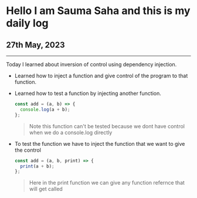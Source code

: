 # Hello I am Sauma Saha and this is my daily log

## 27th May, 2023

---

Today I learned about inversion of control using dependency injection.

- Learned how to inject a function and give control of the program to that function.
- Learned how to test a function by injecting another function.

  ```js
  const add = (a, b) => {
  	console.log(a + b);
  };
  ```

  > Note this function can't be tested because we dont have control when we do a console.log directly

- To test the function we have to inject the function that we want to give the control

  ```js
  const add = (a, b, print) => {
  	print(a + b);
  };
  ```

  > Here in the print function we can give any function refernce that will get called
